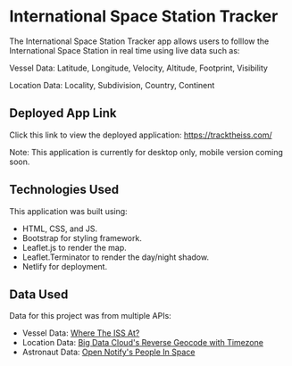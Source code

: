# International Space Station Tracker

The International Space Station Tracker app allows users to folllow the International Space Station in real time using live data such as:

Vessel Data: Latitude, Longitude, Velocity, Altitude, Footprint, Visibility

Location Data: Locality, Subdivision, Country, Continent

## Deployed App Link

Click this link to view the deployed application: https://tracktheiss.com/

Note: This application is currently for desktop only, mobile version coming soon.

## Technologies Used

This application was built using:
- HTML, CSS, and JS.
- Bootstrap for styling framework.
- Leaflet.js to render the map.
- Leaflet.Terminator to render the day/night shadow.
- Netlify for deployment.

## Data Used

Data for this project was from multiple APIs:
- Vessel Data: [Where The ISS At?](https://wheretheiss.at/w/developer)
- Location Data: [Big Data Cloud's Reverse Geocode with Timezone](https://www.bigdatacloud.com/geocoding-apis/reverse-geocode-with-timezone)
- Astronaut Data: [Open Notify's People In Space](http://open-notify.org/Open-Notify-API/People-In-Space/)
